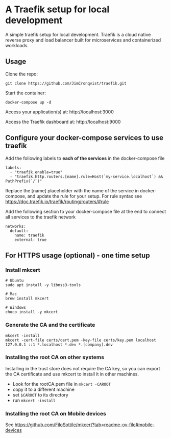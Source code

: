 # A Traefik setup for local development
A simple traefik setup for local development. Traefik is a cloud native reverse proxy and load balancer built for 
microservices and containerized workloads.

## Usage
Clone the repo:
```
git clone https://github.com/JimCronqvist/traefik.git
```
Start the container:
```
docker-compose up -d
```
Access your application(s) at: http://localhost:3000

Access the Traefik dashboard at: http://localhost:9000

## Configure your docker-compose services to use traefik
Add the following labels to **each of the services** in the docker-compose file
```
labels:
  - "traefik.enable=true"
  - "traefik.http.routers.[name].rule=Host(`my-service.localhost`) && PathPrefix(`/`)"
```
Replace the [name] placeholder with the name of the service in docker-compose, and update the rule for your setup. 
For rule syntax see https://doc.traefik.io/traefik/routing/routers/#rule

Add the following section to your docker-compose file at the end to connect all services to the traefik network
```
networks:
  default:
    name: traefik
    external: true
```


## For HTTPS usage (optional) - one time setup

### Install mkcert
```
# Ubuntu
sudo apt install -y libnss3-tools

# Mac
brew install mkcert

# Windows
choco install -y mkcert
```

### Generate the CA and the certificate
```
mkcert -install
mkcert -cert-file certs/cert.pem -key-file certs/key.pem localhost 127.0.0.1 ::1 *.localhost *.dev *.[company].dev
```

### Installing the root CA on other systems
Installing in the trust store does not require the CA key, so you can export the CA certificate and use mkcert to 
install it in other machines.

- Look for the rootCA.pem file in `mkcert -CAROOT`
- copy it to a different machine
- set `$CAROOT` to its directory
- run `mkcert -install`


### Installing the root CA on Mobile devices
See https://github.com/FiloSottile/mkcert?tab=readme-ov-file#mobile-devices
